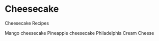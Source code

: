 Cheesecake
==========

Cheesecake Recipes

Mango cheesecake
Pineapple cheesecake
Philadelphia Cream Cheese
